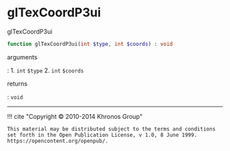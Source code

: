 # glTexCoordP3ui
glTexCoordP3ui

```php
function glTexCoordP3ui(int $type, int $coords) : void
```

arguments

:    1. `int` `$type` 
    2. `int` `$coords` 

returns

:    `void` 

---
     

!!! cite "Copyright © 2010-2014 Khronos Group"

    This material may be distributed subject to the terms and conditions set forth in the Open Publication License, v 1.0, 8 June 1999. https://opencontent.org/openpub/.